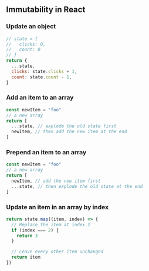 ## Immutability in React

### Update an object

```js
// state = {
//   clicks: 0,
//   count: 0
// }
return {
  ...state,
  clicks: state.clicks + 1,
  count: state.count - 1,
}
```

### Add an item to an array

```js
const newItem = "foo"
// a new array
return [
  ...state, // explode the old state first
  newItem, // then add the new item at the end
]
```

### Prepend an item to an array

```js
const newItem = "foo"
// a new array
return [
  newItem, // add the new item first
  ...state, // then explode the old state at the end
]
```

### Update an item in an array by index

```js
return state.map((item, index) => {
  // Replace the item at index 2
  if (index === 2) {
    return 3
  }

  // Leave every other item unchanged
  return item
})
```
